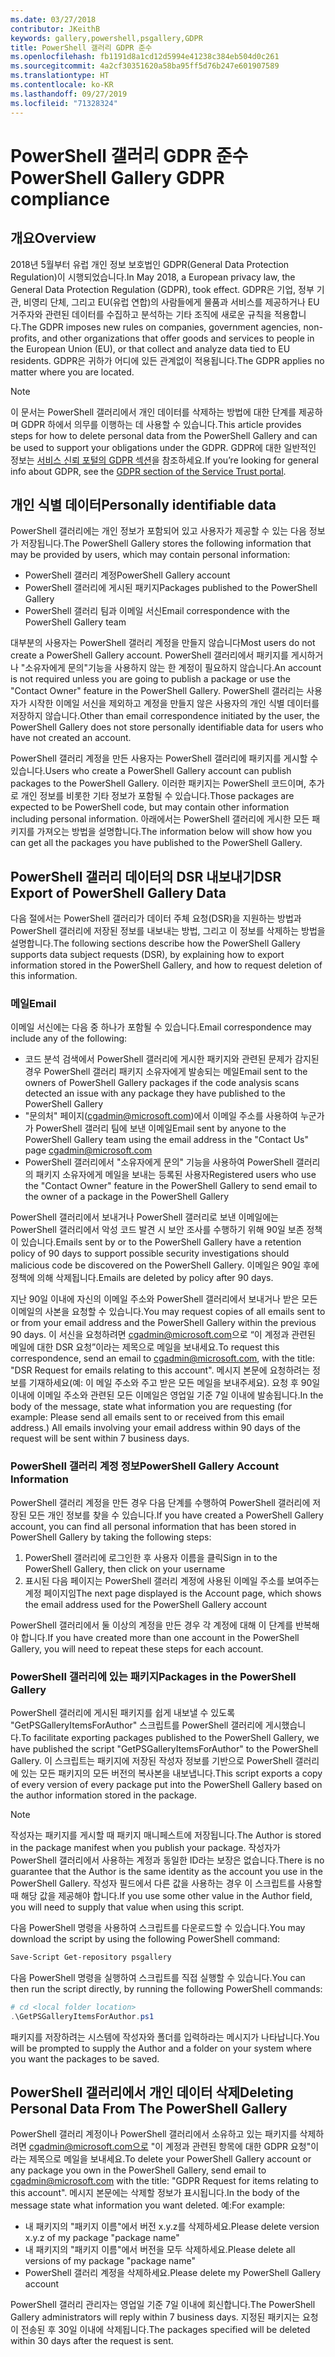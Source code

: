 ```yaml
---
ms.date: 03/27/2018
contributor: JKeithB
keywords: gallery,powershell,psgallery,GDPR
title: PowerShell 갤러리 GDPR 준수
ms.openlocfilehash: fb1191d8a1cd12d5994e41238c384eb504d0c261
ms.sourcegitcommit: 4a2cf30351620a58ba95ff5d76b247e601907589
ms.translationtype: HT
ms.contentlocale: ko-KR
ms.lasthandoff: 09/27/2019
ms.locfileid: "71328324"
---
```

# <a name="powershell-gallery-gdpr-compliance"></a><span data-ttu-id="5fdcf-103">PowerShell 갤러리 GDPR 준수</span><span class="sxs-lookup"><span data-stu-id="5fdcf-103">PowerShell Gallery GDPR compliance</span></span>

## <a name="overview"></a><span data-ttu-id="5fdcf-104">개요</span><span class="sxs-lookup"><span data-stu-id="5fdcf-104">Overview</span></span>

<span data-ttu-id="5fdcf-105">2018년 5월부터 유럽 개인 정보 보호법인 GDPR(General Data Protection Regulation)이 시행되었습니다.</span><span class="sxs-lookup"><span data-stu-id="5fdcf-105">In May 2018, a European privacy law, the General Data Protection Regulation (GDPR), took effect.</span></span>
<span data-ttu-id="5fdcf-106">GDPR은 기업, 정부 기관, 비영리 단체, 그리고 EU(유럽 연합)의 사람들에게 물품과 서비스를 제공하거나 EU 거주자와 관련된 데이터를 수집하고 분석하는 기타 조직에 새로운 규칙을 적용합니다.</span><span class="sxs-lookup"><span data-stu-id="5fdcf-106">The GDPR imposes new rules on companies, government agencies, non-profits, and other organizations that offer goods and services to people in the European Union (EU), or that collect and analyze data tied to EU residents.</span></span>
<span data-ttu-id="5fdcf-107">GDPR은 귀하가 어디에 있든 관계없이 적용됩니다.</span><span class="sxs-lookup"><span data-stu-id="5fdcf-107">The GDPR applies no matter where you are located.</span></span>

> [!NOTE]
> <span data-ttu-id="5fdcf-108">이 문서는 PowerShell 갤러리에서 개인 데이터를 삭제하는 방법에 대한 단계를 제공하며 GDPR 하에서 의무를 이행하는 데 사용할 수 있습니다.</span><span class="sxs-lookup"><span data-stu-id="5fdcf-108">This article provides steps for how to delete personal data from the PowerShell Gallery and can be used to support your obligations under the GDPR.</span></span> <span data-ttu-id="5fdcf-109">GDPR에 대한 일반적인 정보는 [서비스 신뢰 포털의 GDPR 섹션](https://servicetrust.microsoft.com/ViewPage/GDPRGetStarted)을 참조하세요.</span><span class="sxs-lookup"><span data-stu-id="5fdcf-109">If you’re looking for general info about GDPR, see the [GDPR section of the Service Trust portal](https://servicetrust.microsoft.com/ViewPage/GDPRGetStarted).</span></span>

## <a name="personally-identifiable-data"></a><span data-ttu-id="5fdcf-110">개인 식별 데이터</span><span class="sxs-lookup"><span data-stu-id="5fdcf-110">Personally identifiable data</span></span>

<span data-ttu-id="5fdcf-111">PowerShell 갤러리에는 개인 정보가 포함되어 있고 사용자가 제공할 수 있는 다음 정보가 저장됩니다.</span><span class="sxs-lookup"><span data-stu-id="5fdcf-111">The PowerShell Gallery stores the following information that may be provided by users, which may contain personal information:</span></span>

- <span data-ttu-id="5fdcf-112">PowerShell 갤러리 계정</span><span class="sxs-lookup"><span data-stu-id="5fdcf-112">PowerShell Gallery account</span></span>
- <span data-ttu-id="5fdcf-113">PowerShell 갤러리에 게시된 패키지</span><span class="sxs-lookup"><span data-stu-id="5fdcf-113">Packages published to the PowerShell Gallery</span></span>
- <span data-ttu-id="5fdcf-114">PowerShell 갤러리 팀과 이메일 서신</span><span class="sxs-lookup"><span data-stu-id="5fdcf-114">Email correspondence with the PowerShell Gallery team</span></span>

<span data-ttu-id="5fdcf-115">대부분의 사용자는 PowerShell 갤러리 계정을 만들지 않습니다</span><span class="sxs-lookup"><span data-stu-id="5fdcf-115">Most users do not create a PowerShell Gallery account.</span></span>
<span data-ttu-id="5fdcf-116">PowerShell 갤러리에서 패키지를 게시하거나 "소유자에게 문의"기능을 사용하지 않는 한 계정이 필요하지 않습니다.</span><span class="sxs-lookup"><span data-stu-id="5fdcf-116">An account is not required unless you are going to publish a package or use the "Contact Owner" feature in the PowerShell Gallery.</span></span>
<span data-ttu-id="5fdcf-117">PowerShell 갤러리는 사용자가 시작한 이메일 서신을 제외하고 계정을 만들지 않은 사용자의 개인 식별 데이터를 저장하지 않습니다.</span><span class="sxs-lookup"><span data-stu-id="5fdcf-117">Other than email correspondence initiated by the user, the PowerShell Gallery does not store personally identifiable data for users who have not created an account.</span></span>

<span data-ttu-id="5fdcf-118">PowerShell 갤러리 계정을 만든 사용자는 PowerShell 갤러리에 패키지를 게시할 수 있습니다.</span><span class="sxs-lookup"><span data-stu-id="5fdcf-118">Users who create a PowerShell Gallery account can publish packages to the PowerShell Gallery.</span></span>
<span data-ttu-id="5fdcf-119">이러한 패키지는 PowerShell 코드이며, 추가로 개인 정보를 비롯한 기타 정보가 포함될 수 있습니다.</span><span class="sxs-lookup"><span data-stu-id="5fdcf-119">Those packages are expected to be PowerShell code, but may contain other information including personal information.</span></span>
<span data-ttu-id="5fdcf-120">아래에서는 PowerShell 갤러리에 게시한 모든 패키지를 가져오는 방법을 설명합니다.</span><span class="sxs-lookup"><span data-stu-id="5fdcf-120">The information below will show how you can get all the packages you have published to the PowerShell Gallery.</span></span>

## <a name="dsr-export-of-powershell-gallery-data"></a><span data-ttu-id="5fdcf-121">PowerShell 갤러리 데이터의 DSR 내보내기</span><span class="sxs-lookup"><span data-stu-id="5fdcf-121">DSR Export of PowerShell Gallery Data</span></span>

<span data-ttu-id="5fdcf-122">다음 절에서는 PowerShell 갤러리가 데이터 주체 요청(DSR)을 지원하는 방법과 PowerShell 갤러리에 저장된 정보를 내보내는 방법, 그리고 이 정보를 삭제하는 방법을 설명합니다.</span><span class="sxs-lookup"><span data-stu-id="5fdcf-122">The following sections describe how the PowerShell Gallery supports data subject requests (DSR), by explaining how to export information stored in the PowerShell Gallery, and how to request deletion of this information.</span></span>

### <a name="email"></a><span data-ttu-id="5fdcf-123">메일</span><span class="sxs-lookup"><span data-stu-id="5fdcf-123">Email</span></span>

<span data-ttu-id="5fdcf-124">이메일 서신에는 다음 중 하나가 포함될 수 있습니다.</span><span class="sxs-lookup"><span data-stu-id="5fdcf-124">Email correspondence may include any of the following:</span></span>

- <span data-ttu-id="5fdcf-125">코드 분석 검색에서 PowerShell 갤러리에 게시한 패키지와 관련된 문제가 감지된 경우 PowerShell 갤러리 패키지 소유자에게 발송되는 메일</span><span class="sxs-lookup"><span data-stu-id="5fdcf-125">Email sent to the owners of PowerShell Gallery packages if the code analysis scans detected an issue with any package they have published to the PowerShell Gallery</span></span>
- <span data-ttu-id="5fdcf-126">"문의처" 페이지([cgadmin@microsoft.com](mailto:cgadmin@microsoft.com))에서 이메일 주소를 사용하여 누군가가 PowerShell 갤러리 팀에 보낸 이메일</span><span class="sxs-lookup"><span data-stu-id="5fdcf-126">Email sent by anyone to the PowerShell Gallery team using the email address in the "Contact Us" page [cgadmin@microsoft.com](mailto:cgadmin@microsoft.com)</span></span>
- <span data-ttu-id="5fdcf-127">PowerShell 갤러리에서 "소유자에게 문의" 기능을 사용하여 PowerShell 갤러리의 패키지 소유자에게 메일을 보내는 등록된 사용자</span><span class="sxs-lookup"><span data-stu-id="5fdcf-127">Registered users who use the "Contact Owner" feature in the PowerShell Gallery to send email to the owner of a package in the PowerShell Gallery</span></span>

<span data-ttu-id="5fdcf-128">PowerShell 갤러리에서 보내거나 PowerShell 갤러리로 보낸 이메일에는 PowerShell 갤러리에서 악성 코드 발견 시 보안 조사를 수행하기 위해 90일 보존 정책이 있습니다.</span><span class="sxs-lookup"><span data-stu-id="5fdcf-128">Emails sent by or to the PowerShell Gallery have a retention policy of 90 days to support possible security investigations should malicious code be discovered on the PowerShell Gallery.</span></span>
<span data-ttu-id="5fdcf-129">이메일은 90일 후에 정책에 의해 삭제됩니다.</span><span class="sxs-lookup"><span data-stu-id="5fdcf-129">Emails are deleted by policy after 90 days.</span></span>

<span data-ttu-id="5fdcf-130">지난 90일 이내에 자신의 이메일 주소와 PowerShell 갤러리에서 보내거나 받은 모든 이메일의 사본을 요청할 수 있습니다.</span><span class="sxs-lookup"><span data-stu-id="5fdcf-130">You may request copies of all emails sent to or from your email address and the PowerShell Gallery within the previous 90 days.</span></span>
<span data-ttu-id="5fdcf-131">이 서신을 요청하려면 [cgadmin@microsoft.com](mailto:cgadmin@microsoft.com)으로 “이 계정과 관련된 메일에 대한 DSR 요청”이라는 제목으로 메일을 보내세요.</span><span class="sxs-lookup"><span data-stu-id="5fdcf-131">To request this correspondence, send an email to [cgadmin@microsoft.com](mailto:cgadmin@microsoft.com), with the title: "DSR Request for emails relating to this account".</span></span>
<span data-ttu-id="5fdcf-132">메시지 본문에 요청하려는 정보를 기재하세요(예: 이 메일 주소와 주고 받은 모든 메일을 보내주세요). 요청 후 90일 이내에 이메일 주소와 관련된 모든 이메일은 영업일 기준 7일 이내에 발송됩니다.</span><span class="sxs-lookup"><span data-stu-id="5fdcf-132">In the body of the message, state what information you are requesting (for example: Please send all emails sent to or received from this email address.) All emails involving your email address within 90 days of the request will be sent within 7 business days.</span></span>

### <a name="powershell-gallery-account-information"></a><span data-ttu-id="5fdcf-133">PowerShell 갤러리 계정 정보</span><span class="sxs-lookup"><span data-stu-id="5fdcf-133">PowerShell Gallery Account Information</span></span>

<span data-ttu-id="5fdcf-134">PowerShell 갤러리 계정을 만든 경우 다음 단계를 수행하여 PowerShell 갤러리에 저장된 모든 개인 정보를 찾을 수 있습니다.</span><span class="sxs-lookup"><span data-stu-id="5fdcf-134">If you have created a PowerShell Gallery account, you can find all personal information that has been stored in PowerShell Gallery by taking the following steps:</span></span>

1. <span data-ttu-id="5fdcf-135">PowerShell 갤러리에 로그인한 후 사용자 이름을 클릭</span><span class="sxs-lookup"><span data-stu-id="5fdcf-135">Sign in to the PowerShell Gallery, then click on your username</span></span>
2. <span data-ttu-id="5fdcf-136">표시된 다음 페이지는 PowerShell 갤러리 계정에 사용된 이메일 주소를 보여주는 계정 페이지임</span><span class="sxs-lookup"><span data-stu-id="5fdcf-136">The next page displayed is the Account page, which shows the email address used for the PowerShell Gallery account</span></span>

<span data-ttu-id="5fdcf-137">PowerShell 갤러리에서 둘 이상의 계정을 만든 경우 각 계정에 대해 이 단계를 반복해야 합니다.</span><span class="sxs-lookup"><span data-stu-id="5fdcf-137">If you have created more than one account in the PowerShell Gallery, you will need to repeat these steps for each account.</span></span>

### <a name="packages-in-the-powershell-gallery"></a><span data-ttu-id="5fdcf-138">PowerShell 갤러리에 있는 패키지</span><span class="sxs-lookup"><span data-stu-id="5fdcf-138">Packages in the PowerShell Gallery</span></span>

<span data-ttu-id="5fdcf-139">PowerShell 갤러리에 게시된 패키지를 쉽게 내보낼 수 있도록 "GetPSGalleryItemsForAuthor" 스크립트를 PowerShell 갤러리에 게시했습니다.</span><span class="sxs-lookup"><span data-stu-id="5fdcf-139">To facilitate exporting packages published to the PowerShell Gallery, we have published the script "GetPSGalleryItemsForAuthor" to the PowerShell Gallery.</span></span>
<span data-ttu-id="5fdcf-140">이 스크립트는 패키지에 저장된 작성자 정보를 기반으로 PowerShell 갤러리에 있는 모든 패키지의 모든 버전의 복사본을 내보냅니다.</span><span class="sxs-lookup"><span data-stu-id="5fdcf-140">This script exports a copy of every version of every package put into the PowerShell Gallery based on the author information stored in the package.</span></span>

> [!NOTE]
> <span data-ttu-id="5fdcf-141">작성자는 패키지를 게시할 때 패키지 매니페스트에 저장됩니다.</span><span class="sxs-lookup"><span data-stu-id="5fdcf-141">The Author is stored in the package manifest when you publish your package.</span></span>
> <span data-ttu-id="5fdcf-142">작성자가 PowerShell 갤러리에서 사용하는 계정과 동일한 ID라는 보장은 없습니다.</span><span class="sxs-lookup"><span data-stu-id="5fdcf-142">There is no guarantee that the Author is the same identity as the account you use in the PowerShell Gallery.</span></span>
> <span data-ttu-id="5fdcf-143">작성자 필드에서 다른 값을 사용하는 경우 이 스크립트를 사용할 때 해당 값을 제공해야 합니다.</span><span class="sxs-lookup"><span data-stu-id="5fdcf-143">If you use some other value in the Author field, you will need to supply that value when using this script.</span></span>

<span data-ttu-id="5fdcf-144">다음 PowerShell 명령을 사용하여 스크립트를 다운로드할 수 있습니다.</span><span class="sxs-lookup"><span data-stu-id="5fdcf-144">You may download the script by using the following PowerShell command:</span></span>

```powershell
Save-Script Get-repository psgallery
```

<span data-ttu-id="5fdcf-145">다음 PowerShell 명령을 실행하여 스크립트를 직접 실행할 수 있습니다.</span><span class="sxs-lookup"><span data-stu-id="5fdcf-145">You can then run the script directly, by running the following PowerShell commands:</span></span>

```powershell
# cd <local folder location>
.\GetPSGalleryItemsForAuthor.ps1
```

<span data-ttu-id="5fdcf-146">패키지를 저장하려는 시스템에 작성자와 폴더를 입력하라는 메시지가 나타납니다.</span><span class="sxs-lookup"><span data-stu-id="5fdcf-146">You will be prompted to supply the Author and a folder on your system where you want the packages to be saved.</span></span>

## <a name="deleting-personal-data-from-the-powershell-gallery"></a><span data-ttu-id="5fdcf-147">PowerShell 갤러리에서 개인 데이터 삭제</span><span class="sxs-lookup"><span data-stu-id="5fdcf-147">Deleting Personal Data From The PowerShell Gallery</span></span>

<span data-ttu-id="5fdcf-148">PowerShell 갤러리 계정이나 PowerShell 갤러리에서 소유하고 있는 패키지를 삭제하려면 cgadmin@microsoft.com으로 "이 계정과 관련된 항목에 대한 GDPR 요청"이라는 제목으로 메일을 보내세요.</span><span class="sxs-lookup"><span data-stu-id="5fdcf-148">To delete your PowerShell Gallery account or any package you own in the PowerShell Gallery, send email to cgadmin@microsoft.com with the title: "GDPR Request for items relating to this account".</span></span>
<span data-ttu-id="5fdcf-149">메시지 본문에는 삭제할 정보가 표시됩니다.</span><span class="sxs-lookup"><span data-stu-id="5fdcf-149">In the body of the message state what information you want deleted.</span></span> <span data-ttu-id="5fdcf-150">예:</span><span class="sxs-lookup"><span data-stu-id="5fdcf-150">For example:</span></span>

- <span data-ttu-id="5fdcf-151">내 패키지의 "패키지 이름"에서 버전 x.y.z를 삭제하세요.</span><span class="sxs-lookup"><span data-stu-id="5fdcf-151">Please delete version x.y.z of my package "package name"</span></span>
- <span data-ttu-id="5fdcf-152">내 패키지의 "패키지 이름"에서 버전을 모두 삭제하세요.</span><span class="sxs-lookup"><span data-stu-id="5fdcf-152">Please delete all versions of my package "package name"</span></span>
- <span data-ttu-id="5fdcf-153">PowerShell 갤러리 계정을 삭제하세요.</span><span class="sxs-lookup"><span data-stu-id="5fdcf-153">Please delete my PowerShell Gallery account</span></span>

<span data-ttu-id="5fdcf-154">PowerShell 갤러리 관리자는 영업일 기준 7일 이내에 회신합니다.</span><span class="sxs-lookup"><span data-stu-id="5fdcf-154">The PowerShell Gallery administrators will reply within 7 business days.</span></span>
<span data-ttu-id="5fdcf-155">지정된 패키지는 요청이 전송된 후 30일 이내에 삭제됩니다.</span><span class="sxs-lookup"><span data-stu-id="5fdcf-155">The packages specified will be deleted within 30 days after the request is sent.</span></span>
